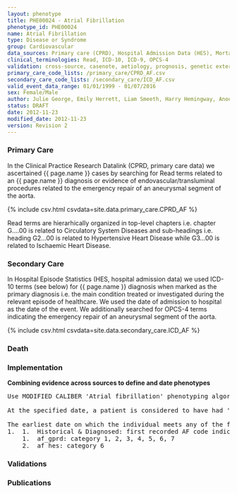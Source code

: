 ```yaml
---
layout: phenotype
title: PHE00024 - Atrial Fibrillation
phenotype_id: PHE00024
name: Atrial Fibrillation
type: Disease or Syndrome
group: Cardiovascular
data_sources: Primary care (CPRD), Hospital Admission Data (HES), Mortality Data (ONS)
clinical_terminologies: Read, ICD-10, ICD-9, OPCS-4
validation: cross-source, casenote, aetiology, prognosis, genetic external
primary_care_code_lists: /primary_care/CPRD_AF.csv
secondary_care_code_lists: /secondary_care/ICD_AF.csv
valid_event_data_range: 01/01/1999 - 01/07/2016
sex: Female/Male
author: Julie George, Emily Herrett, Liam Smeeth, Harry Hemingway, Anoop Shah, Spiros Denaxas
status: DRAFT
date: 2012-11-23
modified_date: 2012-11-23
version: Revision 2
---
```


### Primary Care

In the Clinical Practice Research Datalink (CPRD, primary care data) we ascertained {{ page.name }} cases by searching for Read terms related to an {{ page.name }} diagnosis or evidence of endovascular/transluminal procedures related to the emergency repair of an aneurysmal segment of the aorta.

{% include csv.html csvdata=site.data.primary_care.CPRD_AF %}

Read terms are hierarhically organized in top-level chapters i.e. chapter G....00 is related to Circulatory System Diseases and sub-headings i.e. heading G2...00 is related to Hypertensive Heart Disease while G3...00 is related to Ischaemic Heart Disease.

### Secondary Care

In Hospital Episode Statistics (HES, hospital admission data) we used ICD-10 terms (see below) for {{ page.name }} diagnosis when marked as the primary diagnosis i.e. the main condition treated or investigated during the relevant episode of healthcare. We used the date of admission to hospital as the date of the event. We additionally searched for OPCS-4 terms indicating the emergency repair of an aneurysmal segment of the aorta.

{% include csv.html csvdata=site.data.secondary_care.ICD_AF %}


### Death

### Implementation

**Combining evidence across sources to define and date phenotypes**

<pre>
Use MODIFIED CALIBER 'Atrial fibrillation' phenotyping algorithm: 

At the specified date, a patient is considered to have had 'Atrial fibrillation' or flutter IF they meet any of the criteria below on or before the specified date. 

The earliest date on which the individual meets any of the following criteria on or before the specified date is defined as the first event date:
1.	1.	Historical & Diagnosed: first recorded AF code indicates monitoring of an existing condition, or reference to a previous AF diagnosis, or a diagnosis code for AF; preference given to the earliest dated record rather than diagnosis source (i.e. no preference for primary versus secondary care).
    1.	af_gprd: category 1, 2, 3, 4, 5, 6, 7
    2.	af_hes: category 6
</pre>

### Validations

### Publications

